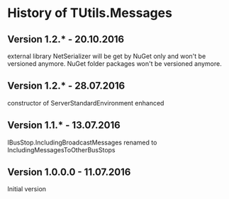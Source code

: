 # History of TUtils.Messages
## Version 1.2.* - 20.10.2016
external library NetSerializer will be get by NuGet only and won't be versioned anymore.
NuGet folder packages won't be versioned anymore.

## Version 1.2.* - 28.07.2016
constructor of ServerStandardEnvironment enhanced

## Version 1.1.* - 13.07.2016
IBusStop.IncludingBroadcastMessages renamed to IncludingMessagesToOtherBusStops

## Version 1.0.0.0 - 11.07.2016
Initial version

